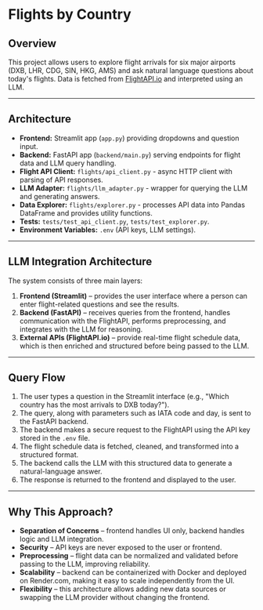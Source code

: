 # Flights by Country

## Overview
This project allows users to explore flight arrivals for six major airports (DXB, LHR, CDG, SIN, HKG, AMS) and ask natural language questions about today's flights. Data is fetched from [FlightAPI.io](https://www.flightapi.io/) and interpreted using an LLM.

---

## Architecture

- **Frontend:** Streamlit app (`app.py`) providing dropdowns and question input.
- **Backend:** FastAPI app (`backend/main.py`) serving endpoints for flight data and LLM query handling.
- **Flight API Client:** `flights/api_client.py` - async HTTP client with parsing of API responses.
- **LLM Adapter:** `flights/llm_adapter.py` - wrapper for querying the LLM and generating answers.
- **Data Explorer:** `flights/explorer.py` - processes API data into Pandas DataFrame and provides utility functions.
- **Tests:** `tests/test_api_client.py`, `tests/test_explorer.py`.
- **Environment Variables:** `.env` (API keys, LLM settings).

---

## LLM Integration Architecture

The system consists of three main layers:

1. **Frontend (Streamlit)** – provides the user interface where a person can enter flight-related questions and see the results.  
2. **Backend (FastAPI)** – receives queries from the frontend, handles communication with the FlightAPI, performs preprocessing, and integrates with the LLM for reasoning.  
3. **External APIs (FlightAPI.io)** – provide real-time flight schedule data, which is then enriched and structured before being passed to the LLM.  

---

## Query Flow

1. The user types a question in the Streamlit interface (e.g., "Which country has the most arrivals to DXB today?").  
2. The query, along with parameters such as IATA code and day, is sent to the FastAPI backend.  
3. The backend makes a secure request to the FlightAPI using the API key stored in the `.env` file.  
4. The flight schedule data is fetched, cleaned, and transformed into a structured format.  
5. The backend calls the LLM with this structured data to generate a natural-language answer.  
6. The response is returned to the frontend and displayed to the user.  

---

## Why This Approach?

- **Separation of Concerns** – frontend handles UI only, backend handles logic and LLM integration.  
- **Security** – API keys are never exposed to the user or frontend.  
- **Preprocessing** – flight data can be normalized and validated before passing to the LLM, improving reliability.  
- **Scalability** – backend can be containerized with Docker and deployed on Render.com, making it easy to scale independently from the UI.  
- **Flexibility** – this architecture allows adding new data sources or swapping the LLM provider without changing the frontend.  